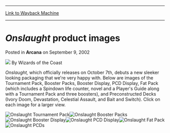 
---
[Link to Wayback Machine](https://web.archive.org/web/20210429040300/https://magic.wizards.com/en/articles/archive/arcana/onslaught-product-images-2002-09-09)

[_metadata_:author]:- "Wizards of the Coast"
[_metadata_:description]:- "Onslaught, which officially releases on October 7th, debuts a new sleeker looking packaging that we're very happy with. Below are images of the Tournament Pack, Booster Packs, Booster Display, PCD Display, Fat Pack (which includes a Spindown life counter, novel and a Player's Guide along with a Tournament Pack and three boosters), and Preconstructed Decks (Ivory Doom,"
[_metadata_:generator]:- "Drupal 7 (http://drupal.org)"
[_metadata_:node]:- "604386"
[_metadata_:publish_date]:- "2002-09-09"
[_metadata_:source]:- "div-main-content"
[_metadata_:title]:- "Onslaught product images"
[_metadata_:wayback_capture_timestamp]:- "2021-04-29 04:03:00"
[_metadata_:wayback_raw_url]:- "https://web.archive.org/web/20210429040300id_/https://magic.wizards.com/en/articles/archive/arcana/onslaught-product-images-2002-09-09"
[_metadata_:wayback_url]:- "https://magic.wizards.com/en/articles/archive/arcana/onslaught-product-images-2002-09-09"
---


*Onslaught* product images
==========================



 Posted in **Arcana**
 on September 9, 2002 






![](https://media.magic.wizards.com/styles/auth_small/public/images/person/wizards_author.jpg)
By Wizards of the Coast











*Onslaught,* which officially releases on October 7th, debuts a new sleeker looking packaging that we're very happy with. Below are images of the Tournament Pack, Booster Packs, Booster Display, PCD Display, Fat Pack (which includes a Spindown life counter, novel and a Player's Guide along with a Tournament Pack and three boosters), and Preconstructed Decks (Ivory Doom, Devastation, Celestial Assault, and Bait and Switch). Click on each image for a larger view.


![Onslaught Tournament Pack](https://media.magic.wizards.com/image_legacy_migration/magic/images/mtgcom/arcana/179_deck_small.jpg)![Onslaught Booster Packs](https://media.magic.wizards.com/image_legacy_migration/magic/images/mtgcom/arcana/179_boosters_small.jpg)  
![Onslaught Booster Display](https://media.magic.wizards.com/image_legacy_migration/magic/images/mtgcom/arcana/179_boosterbox_small.jpg)![Onslaught PCD Display](https://media.magic.wizards.com/image_legacy_migration/magic/images/mtgcom/arcana/179_pcdbox_small.jpg)![Onslaught Fat Pack](https://media.magic.wizards.com/image_legacy_migration/magic/images/mtgcom/arcana/179_fatpack_small.jpg)  
![Onslaught PCDs](https://media.magic.wizards.com/image_legacy_migration/magic/images/mtgcom/arcana/179_pcds_small.jpg)







